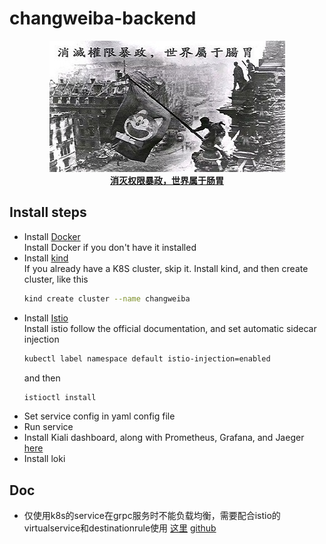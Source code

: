 # changweiba-backend
<p align="center">
  <img src="https://github.com/shenjing023/changweiba-backend/blob/master/logo.jpg"/>
  <br><strong><a href="https://github.com/shenjing023/changweiba-backend" target="_blank">消灭权限暴政，世界属于肠胃</a></strong>
</p>

## Install steps

  -  Install [Docker](https://www.docker.com/)   
     Install Docker if you don't have it installed
  -  Install [kind](https://kind.sigs.k8s.io/)   
     If you already have a K8S cluster, skip it. Install kind, and then create cluster, like this 
     ```bash
     kind create cluster --name changweiba
     ```
  -  Install [Istio](https://istio.io/latest/)   
     Install istio follow the official documentation, and set automatic sidecar injection 
     ```bash
     kubectl label namespace default istio-injection=enabled
     ```
     and then 
     ```bash
     istioctl install
     ```
  -  Set service config in yaml config file
  -  Run service
  -  Install Kiali dashboard, along with Prometheus, Grafana, and Jaeger [here](https://istio.io/latest/docs/setup/getting-started/#dashboard)
  -  Install loki

## Doc

  - 仅使用k8s的service在grpc服务时不能负载均衡，需要配合istio的virtualservice和destinationrule使用 [这里](https://medium.com/getamis/istio-%E5%9F%BA%E7%A4%8E-grpc-%E8%B2%A0%E8%BC%89%E5%9D%87%E8%A1%A1-d4be0d49ee07) [github](https://github.com/alanchchen/grpc-lb-istio)

